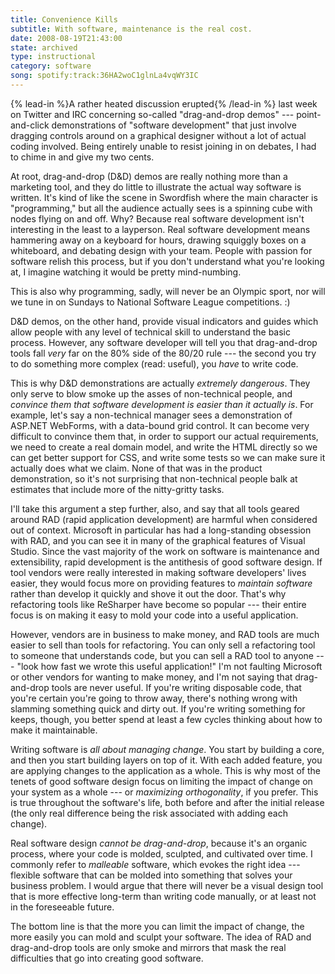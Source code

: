```yaml
---
title: Convenience Kills
subtitle: With software, maintenance is the real cost.
date: 2008-08-19T21:43:00
state: archived
type: instructional
category: software
song: spotify:track:36HA2woC1glnLa4vqWY3IC
---
```


{% lead-in %}A rather heated discussion erupted{% /lead-in %} last week on Twitter and IRC concerning so-called "drag-and-drop demos" --- point-and-click demonstrations of "software development" that just involve dragging controls around on a graphical designer without a lot of actual coding involved. Being entirely unable to resist joining in on debates, I had to chime in and give my two cents.

At root, drag-and-drop (D&D) demos are really nothing more than a marketing tool, and they do little to illustrate the actual way software is written. It's kind of like the scene in Swordfish where the main character is "programming," but all the audience actually sees is a spinning cube with nodes flying on and off. Why? Because real software development isn't interesting in the least to a layperson. Real software development means hammering away on a keyboard for hours, drawing squiggly boxes on a whiteboard, and debating design with your team. People with passion for software relish this process, but if you don't understand what you're looking at, I imagine watching it would be pretty mind-numbing.

This is also why programming, sadly, will never be an Olympic sport, nor will we tune in on Sundays to National Software League competitions. :)

D&D demos, on the other hand, provide visual indicators and guides which allow people with any level of technical skill to understand the basic process. However, any software developer will tell you that drag-and-drop tools fall _very_ far on the 80% side of the 80/20 rule --- the second you try to do something more complex (read: useful), you _have_ to write code.

This is why D&D demonstrations are actually _extremely dangerous_. They only serve to blow smoke up the asses of non-technical people, and _convince them that software development is easier than it actually is_. For example, let's say a non-technical manager sees a demonstration of ASP.NET WebForms, with a data-bound grid control. It can become very difficult to convince them that, in order to support our actual requirements, we need to create a real domain model, and write the HTML directly so we can get better support for CSS, and write some tests so we can make sure it actually does what we claim. None of that was in the product demonstration, so it's not surprising that non-technical people balk at estimates that include more of the nitty-gritty tasks.

I'll take this argument a step further, also, and say that all tools geared around RAD (rapid application development) are harmful when considered out of context. Microsoft in particular has had a long-standing obsession with RAD, and you can see it in many of the graphical features of Visual Studio. Since the vast majority of the work on software is maintenance and extensibility, rapid development is the antithesis of good software design. If tool vendors were really interested in making software developers' lives easier, they would focus more on providing features to _maintain software_ rather than develop it quickly and shove it out the door. That's why refactoring tools like ReSharper have become so popular --- their entire focus is on making it easy to mold your code into a useful application.

However, vendors are in business to make money, and RAD tools are much easier to sell than tools for refactoring. You can only sell a refactoring tool to someone that understands code, but you can sell a RAD tool to anyone --- "look how fast we wrote this useful application!" I'm not faulting Microsoft or other vendors for wanting to make money, and I'm not saying that drag-and-drop tools are never useful. If you're writing disposable code, that you're certain you're going to throw away, there's nothing wrong with slamming something quick and dirty out. If you're writing something for keeps, though, you better spend at least a few cycles thinking about how to make it maintainable.

Writing software is _all about managing change_. You start by building a core, and then you start building layers on top of it. With each added feature, you are applying changes to the application as a whole. This is why most of the tenets of good software design focus on limiting the impact of change on your system as a whole --- or _maximizing orthogonality_, if you prefer. This is true throughout the software's life, both before and after the initial release (the only real difference being the risk associated with adding each change).

Real software design _cannot be drag-and-drop_, because it's an organic process, where your code is molded, sculpted, and cultivated over time. I commonly refer to _malleable_ software, which evokes the right idea --- flexible software that can be molded into something that solves your business problem. I would argue that there will never be a visual design tool that is more effective long-term than writing code manually, or at least not in the foreseeable future.

The bottom line is that the more you can limit the impact of change, the more easily you can mold and sculpt your software. The idea of RAD and drag-and-drop tools are only smoke and mirrors that mask the real difficulties that go into creating good software.
